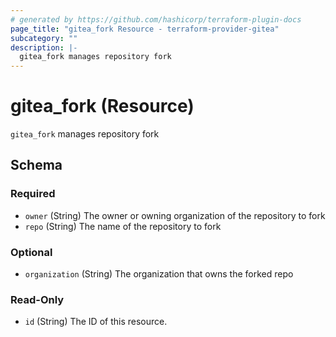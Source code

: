 ```yaml
---
# generated by https://github.com/hashicorp/terraform-plugin-docs
page_title: "gitea_fork Resource - terraform-provider-gitea"
subcategory: ""
description: |-
  gitea_fork manages repository fork
---
```


# gitea_fork (Resource)

`gitea_fork` manages repository fork



<!-- schema generated by tfplugindocs -->
## Schema

### Required

- `owner` (String) The owner or owning organization of the repository to fork
- `repo` (String) The name of the repository to fork

### Optional

- `organization` (String) The organization that owns the forked repo

### Read-Only

- `id` (String) The ID of this resource.


